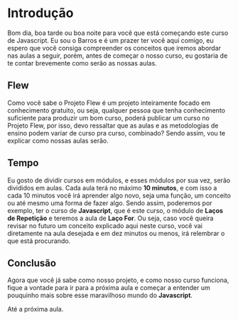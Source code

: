 # Introdução

Bom dia, boa tarde ou boa noite para você que está começando este curso de Javascript. Eu sou o Barros e é um prazer ter você aqui comigo, eu espero que você consiga compreender os conceitos que iremos abordar nas aulas a seguir, porém, antes de começar o nosso curso, eu gostaria de te contar brevemente como serão as nossas aulas. 

## Flew
Como você sabe o Projeto Flew é um projeto inteiramente focado em conhecimento gratuito, ou seja, qualquer pessoa que tenha conhecimento suficiente para produzir um bom curso, poderá publicar um curso no Projeto Flew, por isso, devo ressaltar que as aulas e as metodologias de ensino podem variar de curso pra curso, combinado? Sendo assim, vou te explicar como nossas aulas serão.

## Tempo

Eu gosto de dividir cursos em módulos, e esses módulos por sua vez, serão divididos em aulas. Cada aula terá no máximo **10 minutos**, e com isso a cada 10 minutos você irá aprender algo novo, seja uma função, um conceito ou até mesmo uma forma de fazer algo.
Sendo assim, poderemos por exemplo, ter o curso de **Javascript**, que é este curso, o módulo de **Laços de Repetição** e teremos a aula de **Laço For**. Ou seja, caso você queira revisar no futuro um conceito explicado aqui neste curso, você vai diretamente na aula desejada e em dez minutos ou menos, irá relembrar o que está procurando.

## Conclusão

Agora que você já sabe como nosso projeto, e como nosso curso funciona, fique a vontade para ir para a próxima aula e começar a entender um pouquinho mais sobre esse maravilhoso mundo do **Javascript**. 

Até a próxima aula.
